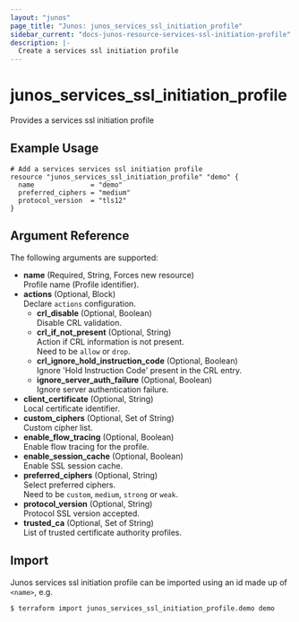 ```yaml
---
layout: "junos"
page_title: "Junos: junos_services_ssl_initiation_profile"
sidebar_current: "docs-junos-resource-services-ssl-initiation-profile"
description: |-
  Create a services ssl initiation profile
---
```


# junos_services_ssl_initiation_profile

Provides a services ssl initiation profile

## Example Usage

```hcl
# Add a services services ssl initiation profile
resource "junos_services_ssl_initiation_profile" "demo" {
  name              = "demo"
  preferred_ciphers = "medium"
  protocol_version  = "tls12"
}
```

## Argument Reference

The following arguments are supported:

- **name** (Required, String, Forces new resource)  
  Profile name (Profile identifier).
- **actions** (Optional, Block)  
  Declare `actions` configuration.
  - **crl_disable** (Optional, Boolean)  
    Disable CRL validation.
  - **crl_if_not_present** (Optional, String)  
    Action if CRL information is not present.  
    Need to be `allow` or `drop`.
  - **crl_ignore_hold_instruction_code** (Optional, Boolean)  
    Ignore 'Hold Instruction Code' present in the CRL entry.
  - **ignore_server_auth_failure** (Optional, Boolean)  
    Ignore server authentication failure.
- **client_certificate** (Optional, String)  
  Local certificate identifier.
- **custom_ciphers** (Optional, Set of String)  
  Custom cipher list.
- **enable_flow_tracing** (Optional, Boolean)  
  Enable flow tracing for the profile.
- **enable_session_cache** (Optional, Boolean)  
  Enable SSL session cache.
- **preferred_ciphers** (Optional, String)  
  Select preferred ciphers.  
  Need to be `custom`, `medium`, `strong` or `weak`.
- **protocol_version** (Optional, String)  
  Protocol SSL version accepted.
- **trusted_ca** (Optional, Set of String)  
  List of trusted certificate authority profiles.

## Import

Junos services ssl initiation profile can be imported using an id made up of `<name>`, e.g.

```shell
$ terraform import junos_services_ssl_initiation_profile.demo demo
```
